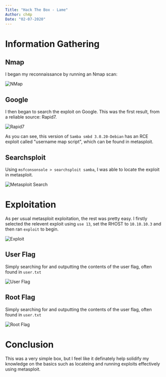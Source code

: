 ```yaml
---
Title: "Hack The Box - Lame"
Author: ch4p
Date: "02-07-2020"
---
```


# Information Gathering

## Nmap
I began my reconnaissance by running an Nmap scan:

![NMap](https://i.imgur.com/Bzzrvgg.png)


## Google

I then began to search the exploit on Google. This was the first result, from a reliable source: Rapid7.

![Rapid7](https://i.imgur.com/Giv3H9S.png)

As you can see, this version of `Samba smbd 3.0.20-Debian` has an RCE exploit called "username map script", which can be found in metasploit.

## Searchsploit

Using `msfconsonsole > searchsploit samba`, I was able to locate the exploit in metasploit.

![Metasploit Search](https://i.imgur.com/hz0DjAW.png)


# Exploitation

As per usual metasploit exploitation, the rest was pretty easy. I firstly selected the relevent exploit using `use 13`, set the RHOST to `10.10.10.3` and then ran `exploit` to begin.

![Exploit](https://i.imgur.com/KGcAvRJ.png)


## User Flag

Simply searching for and outputting the contents of the user flag, often found in `user.txt`

![User Flag](https://i.imgur.com/5Q7rMPy.png)



## Root Flag

Simply searching for and outputting the contents of the user flag, often found in `user.txt`

![Root Flag](https://i.imgur.com/pJ1cKwW.png)


# Conclusion
This was a very simple box, but I feel like it definately help solidify my knowledge on the basics such as locateing and running exploits effectively using metasploit.
